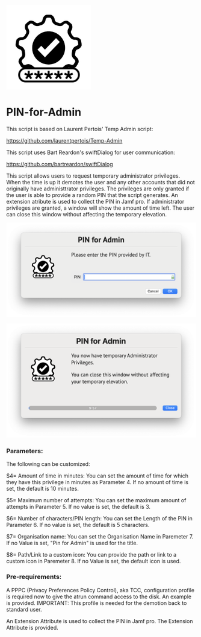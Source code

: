 ![alt text](https://github.com/Sdelsaz/PIN-for-Admin/blob/main/icon.png?raw=true)

# PIN-for-Admin

This script is based on Laurent Pertois' Temp Admin script:

https://github.com/laurentpertois/Temp-Admin

This script uses Bart Reardon's swiftDialog for user communication:

https://github.com/bartreardon/swiftDialog

This script allows users to request temporary administrator privileges. When the time is up it demotes the user and any other accounts that did not originally have administtrator privileges. The privileges are only granted if the user is able to provide a random PIN that the script generates. An extension atribute is used to collect the PIN in Jamf pro. If administrator privileges are granted, a window will show the amount of time left. The user can close this window without affecting the temporary elevation.

![alt text](https://github.com/Sdelsaz/PIN-for-Admin/blob/main/Images/PinPrompt.png?raw=true)

![alt text](https://github.com/Sdelsaz/PIN-for-Admin/blob/main/Images/AdminConfirmation.png?raw=true)


### Parameters:

The following can be customized:

$4= Amount of time in minutes: You can set the amount of time for which they have this privilege in minutes as Parameter 4.  If no amount of time is set, the default is 10 minutes.

$5= Maximum number of attempts: You can set the maximum amount of attempts in Parameter 5.  If no value is set, the default is 3.

$6= Number of characters/PIN length: You can set the Length of the PIN in Parameter 6.  If no value is set, the default is 5 characters.

$7= Organisation name: You can set the Organisation Name in Paremeter 7. If no Value is set, "Pin for Admin" is used for the title.

$8= Path/Link to a custom icon: You can provide the path or link to a custom icon in Paremeter 8. If no Value is set, the default icon is used.

### Pre-requirements:

A PPPC (Privacy Preferences Policy Control), aka TCC, configuration profile is required now to give the atrun command access to the disk. 
An example is provided. IMPORTANT: This profile is needed for the demotion back to standard user.

An Extension Attribute is used to collect the PIN in Jamf pro. The Extension Attribute is provided.
